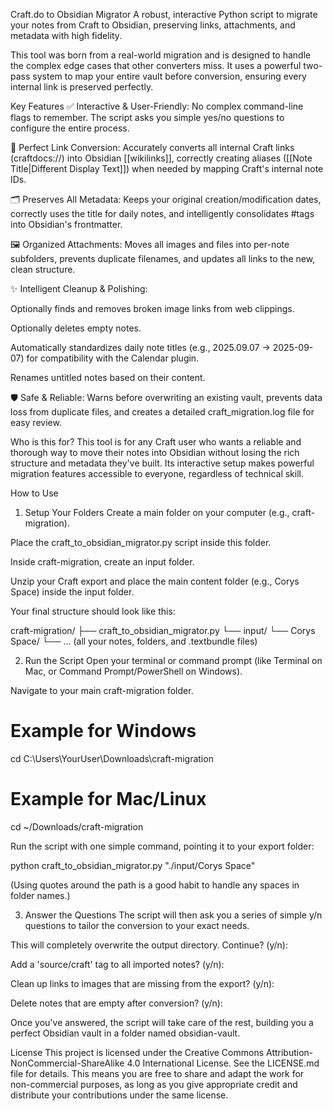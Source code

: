 Craft.do to Obsidian Migrator
A robust, interactive Python script to migrate your notes from Craft to Obsidian, preserving links, attachments, and metadata with high fidelity.

This tool was born from a real-world migration and is designed to handle the complex edge cases that other converters miss. It uses a powerful two-pass system to map your entire vault before conversion, ensuring every internal link is preserved perfectly.

Key Features
✅ Interactive & User-Friendly: No complex command-line flags to remember. The script asks you simple yes/no questions to configure the entire process.

🔗 Perfect Link Conversion: Accurately converts all internal Craft links (craftdocs://) into Obsidian [[wikilinks]], correctly creating aliases ([[Note Title|Different Display Text]]) when needed by mapping Craft's internal note IDs.

🗂️ Preserves All Metadata: Keeps your original creation/modification dates, correctly uses the title for daily notes, and intelligently consolidates #tags into Obsidian's frontmatter.

🖼️ Organized Attachments: Moves all images and files into per-note subfolders, prevents duplicate filenames, and updates all links to the new, clean structure.

✨ Intelligent Cleanup & Polishing:

Optionally finds and removes broken image links from web clippings.

Optionally deletes empty notes.

Automatically standardizes daily note titles (e.g., 2025.09.07 -> 2025-09-07) for compatibility with the Calendar plugin.

Renames untitled notes based on their content.

🛡️ Safe & Reliable: Warns before overwriting an existing vault, prevents data loss from duplicate files, and creates a detailed craft_migration.log file for easy review.

Who is this for?
This tool is for any Craft user who wants a reliable and thorough way to move their notes into Obsidian without losing the rich structure and metadata they've built. Its interactive setup makes powerful migration features accessible to everyone, regardless of technical skill.

How to Use
1. Setup Your Folders
Create a main folder on your computer (e.g., craft-migration).

Place the craft_to_obsidian_migrator.py script inside this folder.

Inside craft-migration, create an input folder.

Unzip your Craft export and place the main content folder (e.g., Corys Space) inside the input folder.

Your final structure should look like this:

craft-migration/
├── craft_to_obsidian_migrator.py
└── input/
    └── Corys Space/
        └── ... (all your notes, folders, and .textbundle files)

2. Run the Script
Open your terminal or command prompt (like Terminal on Mac, or Command Prompt/PowerShell on Windows).

Navigate to your main craft-migration folder.

# Example for Windows
cd C:\Users\YourUser\Downloads\craft-migration

# Example for Mac/Linux
cd ~/Downloads/craft-migration

Run the script with one simple command, pointing it to your export folder:

python craft_to_obsidian_migrator.py "./input/Corys Space"

(Using quotes around the path is a good habit to handle any spaces in folder names.)

3. Answer the Questions
The script will then ask you a series of simple y/n questions to tailor the conversion to your exact needs.

This will completely overwrite the output directory. Continue? (y/n):

Add a 'source/craft' tag to all imported notes? (y/n):

Clean up links to images that are missing from the export? (y/n):

Delete notes that are empty after conversion? (y/n):

Once you've answered, the script will take care of the rest, building you a perfect Obsidian vault in a folder named obsidian-vault.

License
This project is licensed under the Creative Commons Attribution-NonCommercial-ShareAlike 4.0 International License. See the LICENSE.md file for details. This means you are free to share and adapt the work for non-commercial purposes, as long as you give appropriate credit and distribute your contributions under the same license.
